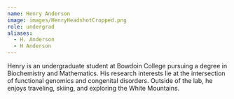 ```yaml
---
name: Henry Anderson
image: images/HenryHeadshotCropped.png
role: undergrad
aliases:
  - H. Anderson
  - H Anderson
---
```


Henry is an undergraduate student at Bowdoin College pursuing a degree in Biochemistry and Mathematics. His research interests lie at the intersection of functional genomics and congenital disorders. Outside of the lab, he enjoys traveling, skiing, and exploring the White Mountains.
